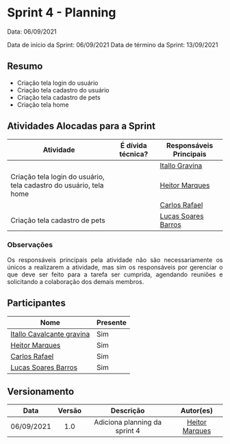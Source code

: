 

# Sprint 4 - Planning 

Data: 06/09/2021

Data de início da Sprint: 06/09/2021
Data de término da Sprint: 13/09/2021

## Resumo

- Criação tela login do usuário
- Criação tela cadastro do usuário
- Criação tela cadastro de pets
- Criação tela home





## Atividades Alocadas para a Sprint

| Atividade | É dívida técnica? | Responsáveis Principais |
|----------|------------|----------|
| | | [Itallo Gravina](https://github.com/itallogravina) |
|Criação tela login do usuário, tela cadastro do usuário, tela home | | [Heitor Marques](https://github.com/heitormsb) |
| | | [Carlos Rafael](https://github.com/CarlosZoft) |
| Criação tela cadastro de pets | | [Lucas Soares Barros](https://github.com/lucaaassb) |

### Observações
<p align="justify">Os responsáveis principais pela atividade não são necessariamente os únicos a realizarem a atividade, mas sim os responsáveis por gerenciar o que deve ser feito para a tarefa ser cumprida, agendando reuniões e solicitando a colaboração dos demais membros.</p>

## Participantes

|Nome|Presente|
|----|--------|
|[Itallo Cavalcante gravina](https://github.com/itallogravina)| Sim |
|[Heitor Marques](https://github.com/heitormsb)| Sim |
|[Carlos Rafael](https://github.com/CarlosZoft)| Sim |
|[Lucas Soares Barros](https://github.com/lucaaassb)| Sim |

## Versionamento

| Data | Versão | Descrição | Autor(es) |
|:----:|:------:|:---------:|:---------:|
06/09/2021|1.0|Adiciona planning da sprint 4 |[Heitor Marques](https://github.com/heitormsb)|
